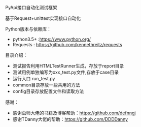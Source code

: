 PyApi接口自动化测试框架

基于Request+unittest实现接口自动化

Python版本与依赖库：
- python3.5+ :https://www.python.org/
- Requests : https://github.com/kennethreitz/requests

目录介绍：
* 测试报告利用HTMLTestRunner生成，存放于report目录
* 测试用例单独编写为xxx_test.py文件,存放于case目录
* 运行入口 run_test.py
* common目录存放一些共用的方法
* config目录存放配置文件和读取方法

感谢：
* 感谢虫师大佬的书籍及博客帮助：https://github.com/defnngj
* 感谢TDanny大佬的帮助：https://github.com/DDDDanny
